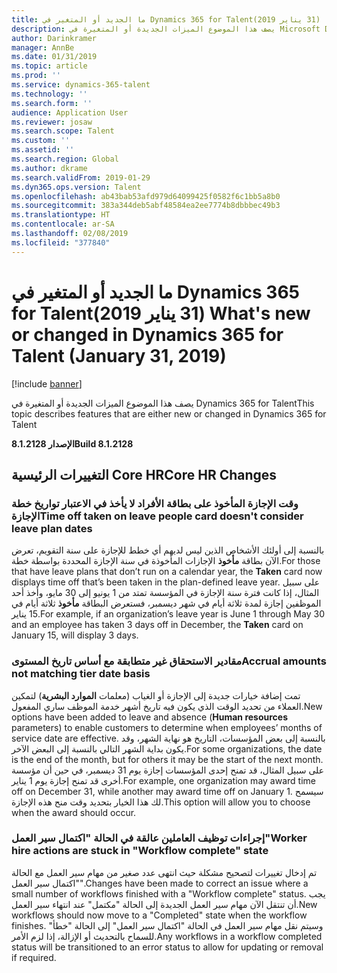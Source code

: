 ```yaml
---
title: ما الجديد أو المتغير في Dynamics 365 for Talent‏ (31‏ يناير 2019)
description: يصف هذا الموضوع الميزات الجديدة أو المتغيرة في Microsoft Dynamics 365 for Talent.
author: Darinkramer
manager: AnnBe
ms.date: 01/31/2019
ms.topic: article
ms.prod: ''
ms.service: dynamics-365-talent
ms.technology: ''
ms.search.form: ''
audience: Application User
ms.reviewer: josaw
ms.search.scope: Talent
ms.custom: ''
ms.assetid: ''
ms.search.region: Global
ms.author: dkrame
ms.search.validFrom: 2019-01-29
ms.dyn365.ops.version: Talent
ms.openlocfilehash: ab43bab53afd979d64099425f0582f6c1bb5a8b0
ms.sourcegitcommit: 383a344deb5abf48584ea2ee7774b8dbbbec49b3
ms.translationtype: HT
ms.contentlocale: ar-SA
ms.lasthandoff: 02/08/2019
ms.locfileid: "377840"
---
```

# <a name="whats-new-or-changed-in-dynamics-365-for-talent-january-31-2019"></a><span data-ttu-id="6b7cc-103">ما الجديد أو المتغير في Dynamics 365 for Talent‏ (31‏ يناير 2019)</span><span class="sxs-lookup"><span data-stu-id="6b7cc-103">What's new or changed in Dynamics 365 for Talent (January 31, 2019)</span></span>

[!include [banner](includes/banner.md)]

<span data-ttu-id="6b7cc-104">يصف هذا الموضوع الميزات الجديدة أو المتغيرة في Dynamics 365 for Talent</span><span class="sxs-lookup"><span data-stu-id="6b7cc-104">This topic describes features that are either new or changed in Dynamics 365 for Talent</span></span>

<span data-ttu-id="6b7cc-105">**الإصدار 8.1.2128**</span><span class="sxs-lookup"><span data-stu-id="6b7cc-105">**Build 8.1.2128**</span></span>

## <a name="core-hr-changes"></a><span data-ttu-id="6b7cc-106">التغييرات الرئيسية Core HR</span><span class="sxs-lookup"><span data-stu-id="6b7cc-106">Core HR Changes</span></span>

### <a name="time-off-taken-on-leave-people-card-doesnt-consider-leave-plan-dates"></a><span data-ttu-id="6b7cc-107">وقت الإجازة المأخوذ على بطاقة الأفراد لا يأخذ في الاعتبار تواريخ خطة الإجازة</span><span class="sxs-lookup"><span data-stu-id="6b7cc-107">Time off taken on leave people card doesn't consider leave plan dates</span></span>
<span data-ttu-id="6b7cc-108">بالنسبة إلى أولئك الأشخاص الذين ليس لديهم أي خطط للإجازة على سنة التقويم، تعرض الآن بطاقة **مأخوذ** الإجازات المأخوذة في سنة الإجازة المحددة بواسطة خطة.</span><span class="sxs-lookup"><span data-stu-id="6b7cc-108">For those that have leave plans that don’t run on a calendar year, the **Taken** card now displays time off that’s been taken in the plan-defined leave year.</span></span> <span data-ttu-id="6b7cc-109">على سبيل المثال، إذا كانت فترة سنة الإجازة في المؤسسة تمتد من 1 يونيو إلى 30 مايو، وأخذ أحد الموظفين إجازة لمدة ثلاثة أيام في شهر ديسمبر، فستعرض البطاقة **مأخوذ** ثلاثة أيام في 15 يناير.</span><span class="sxs-lookup"><span data-stu-id="6b7cc-109">For example, if an organization’s leave year is June 1 through May 30 and an employee has taken 3 days off in December, the **Taken** card on January 15, will display 3 days.</span></span> 

### <a name="accrual-amounts-not-matching-tier-date-basis"></a><span data-ttu-id="6b7cc-110">مقادير الاستحقاق غير متطابقة مع أساس تاريخ المستوى</span><span class="sxs-lookup"><span data-stu-id="6b7cc-110">Accrual amounts not matching tier date basis</span></span>
<span data-ttu-id="6b7cc-111">تمت إضافة خيارات جديدة إلى الإجازة أو الغياب (معلمات **الموارد البشرية**) لتمكين العملاء من تحديد الوقت الذي يكون فيه تاريخ أشهر خدمة الموظف ساري المفعول.</span><span class="sxs-lookup"><span data-stu-id="6b7cc-111">New options have been added to leave and absence (**Human resources** parameters) to enable customers to determine when employees’ months of service date are effective.</span></span> <span data-ttu-id="6b7cc-112">بالنسبة إلى بعض المؤسسات، التاريخ هو نهاية الشهر، وقد يكون بداية الشهر التالي بالنسبة إلى البعض الآخر.</span><span class="sxs-lookup"><span data-stu-id="6b7cc-112">For some organizations, the date is the end of the month, but for others it may be the start of the next month.</span></span> <span data-ttu-id="6b7cc-113">على سبيل المثال، قد تمنح إحدى المؤسسات إجازة يوم 31 ديسمبر، في حين أن مؤسسة أخرى قد تمنح إجازة يوم 1 يناير.</span><span class="sxs-lookup"><span data-stu-id="6b7cc-113">For example, one organization may award time off on December 31, while another may award time off on January 1.</span></span> <span data-ttu-id="6b7cc-114">سيسمح لك هذا الخيار بتحديد وقت منح هذه الإجازة.</span><span class="sxs-lookup"><span data-stu-id="6b7cc-114">This option will allow you to choose when the award should occur.</span></span> 

### <a name="worker-hire-actions-are-stuck-in-workflow-complete-state"></a><span data-ttu-id="6b7cc-115">إجراءات توظيف العاملين عالقة في الحالة "اكتمال سير العمل"</span><span class="sxs-lookup"><span data-stu-id="6b7cc-115">Worker hire actions are stuck in "Workflow complete" state</span></span>
<span data-ttu-id="6b7cc-116">تم إدخال تغييرات لتصحيح مشكلة حيث انتهى عدد صغير من مهام سير العمل مع الحالة "اكتمال سير العمل".</span><span class="sxs-lookup"><span data-stu-id="6b7cc-116">Changes have been made to correct an issue where a small number of workflows finished with a "Workflow complete" status.</span></span> <span data-ttu-id="6b7cc-117">يجب أن تنتقل الآن مهام سير العمل الجديدة إلى الحالة "مكتمل" عند انتهاء سير العمل.</span><span class="sxs-lookup"><span data-stu-id="6b7cc-117">New workflows should now move to a "Completed" state when the workflow finishes.</span></span> <span data-ttu-id="6b7cc-118">وسيتم نقل مهام سير العمل في الحالة "اكتمال سير العمل" إلى الحالة "خطأ" للسماح بالتحديث أو الإزالة، إذا لزم الأمر.</span><span class="sxs-lookup"><span data-stu-id="6b7cc-118">Any workflows in a workflow completed status will be transitioned to an error status to allow for updating or removal if required.</span></span> 
